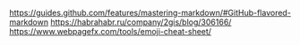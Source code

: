 https://guides.github.com/features/mastering-markdown/#GitHub-flavored-markdown
https://habrahabr.ru/company/2gis/blog/306166/
https://www.webpagefx.com/tools/emoji-cheat-sheet/
